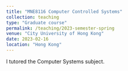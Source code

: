 ```yaml
---
title: "MNE8116 Computer Controlled Systems"
collection: teaching
type: "Graduate course"
permalink: /teaching/2023-semester-spring
venue: "City University of Hong Kong"
date: 2023-02-16
location: "Hong Kong"
---
```


I tutored the Computer Systems subject.